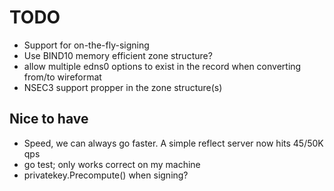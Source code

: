# TODO

* Support for on-the-fly-signing
* Use BIND10 memory efficient zone structure?
* allow multiple edns0 options to exist in the record when converting
  from/to wireformat
* NSEC3 support propper in the zone structure(s)

## Nice to have

* Speed, we can always go faster. A simple reflect server now hits 45/50K qps
* go test; only works correct on my machine
* privatekey.Precompute() when signing? 
